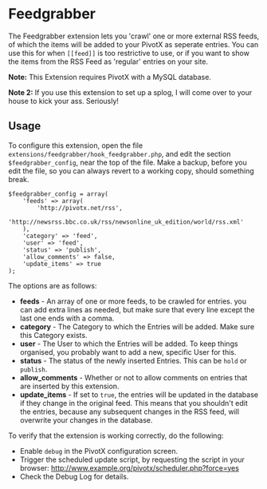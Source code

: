 
Feedgrabber
===========

The Feedgrabber extension lets you 'crawl' one or more external RSS feeds, of
which the items will be added to your PivotX as seperate entries. You can use
this for when `[[feed]]` is too restrictive to use, or if you want to show
the items from the RSS Feed as 'regular' entries on your site.

**Note:** This Extension requires PivotX with a MySQL database.

**Note 2:** If you use this extension to set up a splog, I will come over to your
house to kick your ass. Seriously!

Usage
-----

To configure this extension, open the file
`extensions/feedgrabber/hook_feedgrabber.php`, and edit the section `$feedgrabber_config`,
near the top of the file. Make a backup, before you edit the file, so you can
always revert to a working copy, should something break.

    $feedgrabber_config = array(
        'feeds' => array(
            'http://pivotx.net/rss',
            'http://newsrss.bbc.co.uk/rss/newsonline_uk_edition/world/rss.xml'
        ),
        'category' => 'feed',
        'user' => 'feed',
        'status' => 'publish',
        'allow_comments' => false,
        'update_items' => true
    );

The options are as follows:

  * **feeds** - An array of one or more feeds, to be crawled for entries. you
  can add extra lines as needed, but make sure that every line except the last
  one ends with a comma.
  * **category** - The Category to which the Entries will be added. Make sure
  this Category exists.
  * **user** - The User to which the Entries will be added. To keep things
  organised, you probably want to add a new, specific User for this.
  * **status** - The status of the newly inserted Entries. This can be `hold` or
  `publish`.
  * **allow_comments** - Whether or not to allow comments on entries that are
  inserted by this extension.
  * **update_items** - If set to `true`, the entries will be updated in the
  database if they change in the original feed. This means that you shouldn't
  edit the entries, because any subsequent changes in the RSS feed, will
  overwrite your changes in the database.

To verify that the extension is working correctly, do the following:

  * Enable `debug` in the PivotX configuration screen.
  * Trigger the scheduled update script, by requesting the script in your
  browser: http://www.example.org/pivotx/scheduler.php?force=yes
  * Check the Debug Log for details.
  